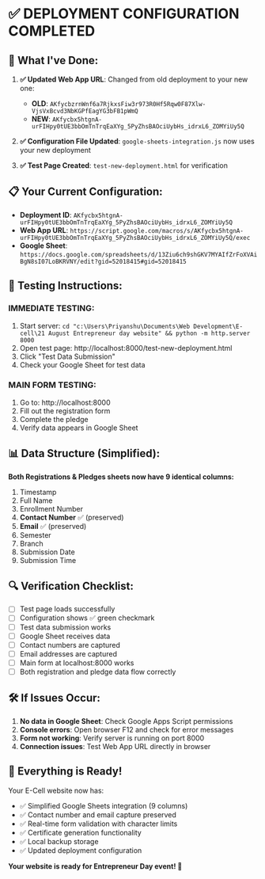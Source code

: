 # ✅ DEPLOYMENT CONFIGURATION COMPLETED

## 🚀 What I've Done:

1. **✅ Updated Web App URL**: Changed from old deployment to your new one:
   - **OLD**: `AKfycbzrnWnf6a7RjkxsFiw3r973R0Hf5Rqw0F87Xlw-VjsVxBcvd3NbKGPfEagYG3bFB1pWmQ`
   - **NEW**: `AKfycbx5htgnA-urFIHpy0tUE3bbOmTnTrqEaXYg_5PyZhsBAOciUybHs_idrxL6_ZOMYiUy5Q`

2. **✅ Configuration File Updated**: `google-sheets-integration.js` now uses your new deployment

3. **✅ Test Page Created**: `test-new-deployment.html` for verification

## 📋 Your Current Configuration:

- **Deployment ID**: `AKfycbx5htgnA-urFIHpy0tUE3bbOmTnTrqEaXYg_5PyZhsBAOciUybHs_idrxL6_ZOMYiUy5Q`
- **Web App URL**: `https://script.google.com/macros/s/AKfycbx5htgnA-urFIHpy0tUE3bbOmTnTrqEaXYg_5PyZhsBAOciUybHs_idrxL6_ZOMYiUy5Q/exec`
- **Google Sheet**: `https://docs.google.com/spreadsheets/d/13Ziu6ch9shGKV7MYAIfZrFoXVAiBgN8sI07LoBKRVNY/edit?gid=52018415#gid=52018415`

## 🧪 Testing Instructions:

### **IMMEDIATE TESTING**:
1. Start server: `cd "c:\Users\Priyanshu\Documents\Web Development\E-cell\21 August Entrepreneur day website" && python -m http.server 8000`
2. Open test page: http://localhost:8000/test-new-deployment.html
3. Click "Test Data Submission" 
4. Check your Google Sheet for test data

### **MAIN FORM TESTING**:
1. Go to: http://localhost:8000
2. Fill out the registration form
3. Complete the pledge
4. Verify data appears in Google Sheet

## 📊 Data Structure (Simplified):

**Both Registrations & Pledges sheets now have 9 identical columns:**
1. Timestamp
2. Full Name  
3. Enrollment Number
4. **Contact Number** ✅ (preserved)
5. **Email** ✅ (preserved)
6. Semester
7. Branch
8. Submission Date
9. Submission Time

## 🔍 Verification Checklist:

- [ ] Test page loads successfully
- [ ] Configuration shows ✅ green checkmark
- [ ] Test data submission works
- [ ] Google Sheet receives data
- [ ] Contact numbers are captured
- [ ] Email addresses are captured
- [ ] Main form at localhost:8000 works
- [ ] Both registration and pledge data flow correctly

## 🛠️ If Issues Occur:

1. **No data in Google Sheet**: Check Google Apps Script permissions
2. **Console errors**: Open browser F12 and check for error messages
3. **Form not working**: Verify server is running on port 8000
4. **Connection issues**: Test Web App URL directly in browser

## 🎯 Everything is Ready!

Your E-Cell website now has:
- ✅ Simplified Google Sheets integration (9 columns)
- ✅ Contact number and email capture preserved
- ✅ Real-time form validation with character limits
- ✅ Certificate generation functionality
- ✅ Local backup storage
- ✅ Updated deployment configuration

**Your website is ready for Entrepreneur Day event! 🚀**
